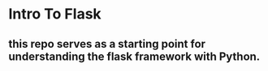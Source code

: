 # Intro To Flask

## this repo serves as a starting point for understanding the flask framework with Python.